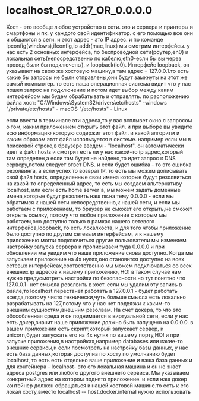 # localhost_OR_127_OR_0.0.0.0
Хост - это вообще любое устройство в сети. это и сервера и принтеры и смартфоны и пк. у каждого свой идентификатор. с его помощью все они и общаются в сети. и этот адрес - это IP адрес. и по команде ipconfig(windows),ifconfig,ip addr(mac,linux) мы смотрим интерфейсы. у нас есть 2 основных интерфейса, по беспроводной сети(роутер,en0) и локальная сеть(непосредственно по кабелю,eth0-если бы вы через провод были бы подключены), и loopback(lo0). Интерфейс loopback, он указывает на свою же хостовую машину,а там адрес = 127.0.0.1.то есть какие бы запросы не были отправлены,они будут замкнуты на этот же самый компьютер. то есть наша операционная система видит что у нас пошел запрос на подключение и потом идет выбор между каким интерфейсом мы будем обрабатывать и отправлять.
по расположению файла хост:
"C:\Windows\System32\drivers\etc\hosts" -windows
"/private/etc/hosts" - macOS
"/etc/hosts" - Linux

если ввести в терминале эти адреса,то у вас всплывет окно с запросом о том, каким приложением открыть этот файл. и при выборе вы увидите всю информацию которую содержит этот файл.
и какой алгоритм и каким образом этот файл используется в системе. например если мы в поисковой строке,в браузере введем - "localhost". он автоматически идет в файл hosts и смотрит есть ли у нас какой-то ip адрес,который там определен,а если там будет не найдено,то идет запрос к DNS серверу,потом следует ответ DNS. и если будет ошибка - то это ошибка резолвинга, а если успех то возврат IP. то есть мы можем дописывать свой файл hosts, определенные свои имена которые будут резолвиться на какой-то определенный адрес, то есть мы создаем альтернативу localhost, или если есть home server`а, мы можем задать доменные имена,которые будут резолвить наш пк.на тему 0.0.0.0 - если мы обратимся к нашей сети непосредственно,к нашей сети, и если мы работаем с приложением, то браузер не сможет его открыть,не сможет открыть ссылку, потому что любое приложение с которым мы работаем,оно доступно только в рамках нашего сетевого интерфейса,loopback, то есть локалхоста, и для того чтобы приложение было доступно по другим сетевым интерфейсам, и к нашему приложению могли подключиться другие пользователи мы изменяем настройку запуска сервера и прописываем туда 0.0.0.0 и при обновлении мы увидим что наше приложение снова доступно. Когда мы запускаем приложение на 4х нулях,оно становится доступно на всех сетевых интерфейсах,соответственно мы можем подключаться со всех внешних ip адресов к нашему приложению, НО! в таком случае нам нужно предусмотреть настройки по безопасности.но тут понятно что 127.0.0.1- нет смысла резолвить в хост. если мы удалим эту запись в файле,то localhost перестанет работать а 127.0.0.1 - будет работать всегда,поэтому чисто технически,чуть больше смысла есть локально разрабатывать на 127,потому что у нас нет подвязки к каким-то внешним сущностям,внешним резолвам. На счет докера, то что это обособленная среда и он поднимается в виртуальной сети, если у нас есть докер,значит наше приложение должно быть запущено на 0.0.0.0. в вашем приложении есть скрипт,который запускает сервер, и unicorn,будет запускать его на 4х нулях по вашему порту,НО! и при запуске приложения,в настройках,например databases или какие-то внешние сервисы,и если посмотреть на настройку базы данных, у нас есть база данных,которая доступна по хосту по умолчанию будет localhost, то есть есть отдельно ваше приложение и ваша база данных и для контейнера - localhost- это его локальная машина и он не знает адреса postgres или любого другого внешнего сервиса. Мы указываем конкретный адрес на котором поднято приложение. и если наш докер контейнер должен обращаться к нашей хостовой машине.то есть к его локал хосту,вместо localhost -- host.docker.internal нужно использовать